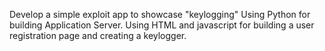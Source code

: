 Develop a simple exploit app to showcase "keylogging" 
Using Python for building Application Server.
Using HTML and javascript for building a user registration page and creating a keylogger.
